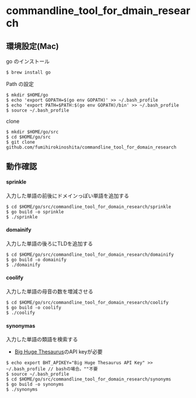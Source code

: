 # commandline_tool_for_dmain_research

## 環境設定(Mac)

go のインストール
```
$ brew install go
```

Path の設定
```
$ mkdir $HOME/go
$ echo 'export GOPATH=$(go env GOPATH)' >> ~/.bash_profile
$ echo 'export PATH=$PATH:$(go env GOPATH)/bin' >> ~/.bash_profile
$ source ~/.bash_profile
```

clone
```
$ mkdir $HOME/go/src
$ cd $HOME/go/src
$ git clone github.com/fumihirokinoshita/commandline_tool_for_domain_research
```

## 動作確認

#### sprinkle
入力した単語の前後にドメインっぽい単語を追加する
```
$ cd $HOME/go/src/commandline_tool_for_domain_research/sprinkle
$ go build -o sprinkle
$ ./sprinkle
```

#### domainify
入力した単語の後ろにTLDを追加する
```
$ cd $HOME/go/src/commandline_tool_for_domain_research/domainify
$ go build -o domainify
$ ./domainify
```

#### coolify
入力した単語の母音の数を増減させる
```
$ cd $HOME/go/src/commandline_tool_for_domain_research/coolify
$ go build -o coolify
$ ./coolify
```

#### synonymas
入力した単語の類語を検索する
- [Big Huge Thesaurus](https://words.bighugelabs.com/)のAPI keyが必要
```
$ echo export BHT_APIKEY="Big Huge Thesaurus API Key" >> ~/.bash_profile // bashの場合。""不要
$ source ~/.bash_profile
$ cd $HOME/go/src/commandline_tool_for_domain_research/synonyms
$ go build -o synonyms
$ ./synonyms
```